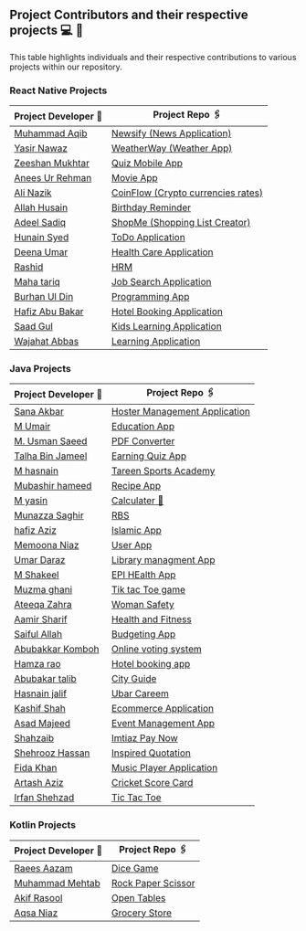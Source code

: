 ## Project Contributors and their respective projects 💻 👦

This table highlights individuals and their respective contributions to various projects within our repository.

### React Native Projects

| Project Developer 🙎                                  | Project Repo 🖇️                                                              |
| ----------------------------------------------------- | ---------------------------------------------------------------------------- |
| [Muhammad Aqib](https://github.com/AqibMalik435)      | [Newsify (News Application)](./React%20Native/Newsify-Aqib/)                 |
| [Yasir Nawaz](https://github.com/yasir2002/)          | [WeatherWay (Weather App)](./React%20Native/Weather%20App/)                  |
| [Zeeshan Mukhtar](https://github.com/ZeeshanMukhtar1) | [Quiz Mobile App](./React%20Native/Quiz-Mobile-App/)                         |
| [Anees Ur Rehman](https://github.com/AneesKhanTareen) | [Movie App](./React%20Native/Movie%20App/)                                   |
| [Ali Nazik](https://github.com/alimotha)              | [CoinFlow (Crypto currencies rates)](./React%20Native/CoinFlow/)             |
| [Allah Husain](https://github.com/hussainmehsud)      | [Birthday Reminder](./React%20Native/Birthday-Reminder/)                     |
| [Adeel Sadiq](https://github.com/adeelmotha)          | [ShopMe (Shopping List Creator)](./React%20Native/shopping-list/)            |
| [Hunain Syed](https://github.com/hunainsyed)          | [ToDo Application](./React%20Native/todo-application/)                       |
| [Deena Umar](https://github.com/deenaumar)            | [Health Care Application](./React%20Native/Health%20care/)                   |
| [Rashid ](https://github.com/Muhammad11Rashid)        | [HRM](./React%20Native/HRM/)                                                 |
| [Maha tariq](https://github.com/maha944)              | [Job Search Application](./React%20Native/Job-search-application/)           |
| [Burhan Ul Din](https://github.com/burhangi)          | [Programming App](./React%20Native/Coding%20Learning%20application/)         |
| [Hafiz Abu Bakar](https://github.com/nouser)          | [Hotel Booking Application](./React%20Native/Hotel%20Room%20Booking%20App/)  |
| [Saad Gul](https://github.com/nouser)                 | [Kids Learning Application](./React%20Native/Kids%20Learning%20Application/) |
| [Wajahat Abbas](https://github.com/nouser)            | [Learning Application](./React%20Native/Education%20Notes%20app/)            |

### Java Projects

| Project Developer 🙎                                    | Project Repo 🖇️                                              |
| ------------------------------------------------------- | ------------------------------------------------------------ |
| [Sana Akbar](https://github.com/Saniikhan)              | [Hoster Management Application](./Java/Hostel/)              |
| [M Umair](https://github.com/Umair786786)               | [ Education App](./Java/Education%20App/)                    |
| [M. Usman Saeed](https://github.com/Usmanwp-expert)     | [PDF Converter](./Java/PDF%20Converter/)                     |
| [Talha Bin Jameel](https://github.com/Usmanwp-expert)   | [Earning Quiz App](./Java/Earning%20quiz%20app/)             |
| [M hasnain](https://github.com/Hasnain3815)             | [Tareen Sports Academy](./Java/TareenSportsAcademy/#)        |
| [Mubashir hameed](https://github.com/mubashirhameed123) | [ Recipe App](./Java/RecipeApp/)                             |
| [M yasin ](https://github.com/YasinMayo)                | [ Calculater 📱](./Java/Calculator/)                         |
| [Munazza Saghir ](https://github.com/MunazaS)           | [ RBS ](./Java/RBS/)                                         |
| [hafiz Aziz ](https://github.com/Azizhafiz)             | [ Islamic App ](./Java/Islamic%20App/)                       |
| [Memoona Niaz ](https://github.com/Mainona)             | [ User App ](./Java/College%20Selector/)                     |
| [Umar Daraz ](https://github.com/UmarDaraz01)           | [ Library managment App ](./Java/LibraryManagement/)         |
| [M Shakeel ](https://github.com/MUHAMMADSHAKIL37)       | [ EPI HEalth App ](./Java/EPI_health/)                       |
| [Muzma ghani ](https://github.com/muazmaghani)          | [ Tik tac Toe game ](./Java/tictactoe2/)                     |
| [Ateeqa Zahra ](https://github.com/ateeqa-zahra)        | [ Woman Safety ](./Java/women%20safety/)                     |
| [Aamir Sharif ](https://github.com/Ch-Aamir-sharif)     | [ Health and Fitness ](./Java/HealthFitness/)                |
| [Saiful Allah ](https://github.com/M-Saifullah-01)      | [ Budgeting App ](./Java/BudgetingApp/)                      |
| [Abubakkar Komboh ](https://github.com/bakar009)        | [Online voting system ](./Java/onlinevotingsystem/)          |
| [Hamza rao ](https://github.com/Hamzarao115)            | [Hotel booking app ](./Java/HotelBookingApp/)                |
| [Abubakar talib](https://github.com/abubakarittalib)    | [City Guide ](./Java/PakCity%20Guide/)                       |
| [Hasnain jalif](https://github.com/M-Hasnain-01)        | [Ubar Careem ](./Java/Uber/)                                 |
| [Kashif Shah](https://github.com/kashifshahmuhammad)    | [Ecommerce Application ](./Java/E_commerce/)                 |
| [Asad Majeed](https://github.com/asadmajeed786)         | [Event Management App ](./Java/Event%20Management%20System/) |
| [Shahzaib](https://github.com/shahzaib4543)             | [Imtiaz Pay Now](./Java/ImtiazPayNow/)                       |
| [Shehrooz Hassan](https://github.com/Shehroozhassan)    | [Inspired Quotation](./Java/InspiredQuotation/)              |
| [Fida Khan](https://github.com/fidakhan112794)          | [Music Player Application](./Java/Music_Player/)             |
| [Artash Aziz](https://github.com/nouser)                | [Cricket Score Card](./Java/CricketScoreCard/)               |
| [Irfan Shehzad](https://github.com/nouser)              | [Tic Tac Toe](./Java/Tik%20Toc%20Tie%20game/)                |

### Kotlin Projects

| Project Developer 🙎                            | Project Repo 🖇️                                  |
| ----------------------------------------------- | ------------------------------------------------ |
| [Raees Aazam](https://github.com/Mehtab703)     | [Dice Game](./Kotlin/DiceGame/)                  |
| [Muhammad Mehtab](https://github.com/Mehtab703) | [Rock Paper Scissor](./Kotlin/RockPaperScissor/) |
| [Akif Rasool](https://github.com/Akifmalik5699) | [Open Tables](./Kotlin/OpenTables/)              |
| [Aqsa Niaz](https://github.com/Akifmalik5699)   | [Grocery Store](./Kotlin/GroceryStore/)          |
